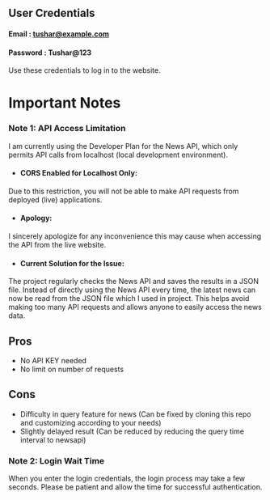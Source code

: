 ## User Credentials

#### Email  : tushar@example.com 
#### Password :  Tushar@123

Use these credentials to log in to the website.

# Important Notes
### Note 1: API Access Limitation
I am currently using the Developer Plan for the News API, which only permits API calls from localhost (local development environment).

- #### CORS Enabled for Localhost Only: 
Due to this restriction, you will not be able to make API requests from deployed (live) applications.

- #### Apology: 
I sincerely apologize for any inconvenience this may cause when accessing the API from the live website.

- #### Current Solution for the Issue:
The project regularly checks the News API and saves the results in a JSON file. Instead of directly using the News API every time, the latest news can now be read from the JSON file which I used in project. This helps avoid making too many API requests and allows anyone to easily access the news data.

## Pros

- No API KEY needed
- No limit on number of requests

## Cons

- Difficulty in query feature for news (Can be fixed by cloning this repo and customizing according to your needs)
- Slightly delayed result (Can be reduced by reducing the query time interval to newsapi)

### Note 2: Login Wait Time
When you enter the login credentials, the login process may take a few seconds. Please be patient and allow the time for successful authentication.
